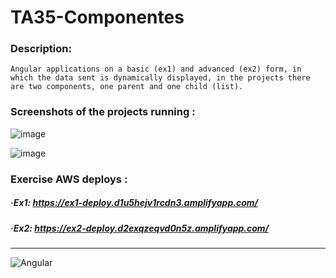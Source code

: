 # TA35-Componentes
### Description:
```
Angular applications on a basic (ex1) and advanced (ex2) form, in which the data sent is dynamically displayed, in the projects there are two components, one parent and one child (list).
```
### Screenshots of the projects running :
![image](https://user-images.githubusercontent.com/55434881/189492496-fbe80e1f-bc2b-4626-8709-aef18730599f.png)

![image](https://user-images.githubusercontent.com/55434881/189492599-2ad6f397-4845-4e06-9fc2-48ff0c3e76eb.png)

### Exercise AWS deploys :
##### ·Ex1: https://ex1-deploy.d1u5hejv1rcdn3.amplifyapp.com/
##### ·Ex2: https://ex2-deploy.d2exqzeqvd0n5z.amplifyapp.com/
---

![Angular](https://user-images.githubusercontent.com/55434881/188754426-a5b545d2-8836-496a-8f2f-5e28856a211e.JPG)

